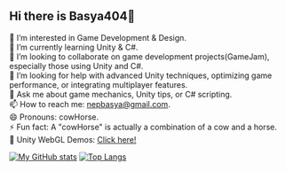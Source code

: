 ## Hi there is Basya404👋

🤔 I’m interested in Game Development & Design. <br>
🌱 I’m currently learning Unity & C#. <br>
👯 I’m looking to collaborate on game development projects(GameJam), especially those using Unity and C#. <br> 
🤔 I’m looking for help with advanced Unity techniques, optimizing game performance, or integrating multiplayer features. <br>
💬 Ask me about game mechanics, Unity tips, or C# scripting. <br>
📫 How to reach me: nepbasya@gmail.com. <br>
😄 Pronouns: cowHorse. <br>
⚡ Fun fact: A "cowHorse" is actually a combination of a cow and a horse. <br>
📁 Unity WebGL Demos: [Click here!](https://play.unity.com/en/user/61bd1eb0-a214-42eb-91c1-e1e09e64b2a0) <br>

[![My GitHub stats](https://github-readme-stats.vercel.app/api/?username=asyaB404&show_icons=true&theme=radical&include_all_commits=true&count_private=true&show_owner=true&hide=issues)](https://github.com/asyaB404) [![Top Langs](https://github-readme-stats.vercel.app/api/top-langs/?username=asyaB404&layout=compact&show_icons=true&theme=radical&hide=GLSL,HLSL)](https://github.com/asyaB404)


<!--

<div align="center">
  <img width="" src="https://github-readme-stats.vercel.app/api?username=asyaB404&show_icons=true&theme=light" />
  <img width="" src="https://github-readme-stats.vercel.app/api/top-langs/?username=asyaB404&layout=compact&hide_title=1&card_width=300&hide=GLSL,HLSL" alt="Top language used in my repos" />
</div>

[![My GitHub stats](https://github-readme-stats.vercel.app/api/?username=asyaB404&show_icons=true&theme=radical&include_all_commits=true&count_private=true&show_owner=true&&hide=issues)](https://github.com/asyaB404) [![Top Langs](https://github-readme-stats.vercel.app/api/top-langs/?username=asyaB404&layout=compact&show_icons=true&theme=radical&hide=GLSL,HLSL)](https://github.com/asyaB404)

**asyaB404/asyaB404** is a ✨ _special_ ✨ repository because its `README.md` (this file) appears on your GitHub profile.
https://gitcode.com/gh_mirrors/gi/github-readme-stats/overview?utm_source=artical_gitcode&index=top&type=card&webUrl
Here are some ideas to get you started:

- 🔭 I’m currently working on ...
- 🌱 I’m currently learning ...
- 👯 I’m looking to collaborate on ...
- 🤔 I’m looking for help with ...
- 💬 Ask me about ...
- 📫 How to reach me: ...
- 😄 Pronouns: ...
- ⚡ Fun fact: ...
-->
